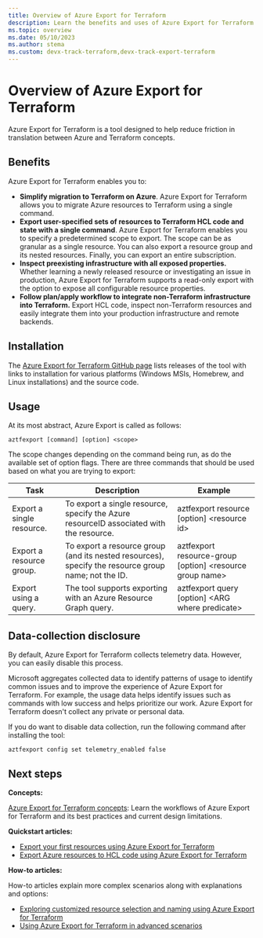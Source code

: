 ```yaml
---
title: Overview of Azure Export for Terraform
description: Learn the benefits and uses of Azure Export for Terraform
ms.topic: overview
ms.date: 05/10/2023
ms.author: stema
ms.custom: devx-track-terraform,devx-track-export-terraform
---
```


# Overview of Azure Export for Terraform

Azure Export for Terraform is a tool designed to help reduce friction in translation between Azure and Terraform concepts.

## Benefits

Azure Export for Terraform enables you to:

- **Simplify migration to Terraform on Azure**. Azure Export for Terraform allows you to migrate Azure resources to Terraform  using a single command.
- **Export user-specified sets of resources to Terraform HCL code and state with a single command**. Azure Export for Terraform enables you to specify a predetermined scope to export. The scope can be as granular as a single resource. You can also export a resource group and its nested resources. Finally, you can export an entire subscription.
- **Inspect preexisting infrastructure with all exposed properties.** Whether learning a newly released resource or investigating an issue in production, Azure Export for Terraform supports a read-only export with the option to expose all configurable resource properties.
- **Follow plan/apply workflow to integrate non-Terraform infrastructure into Terraform.** Export HCL code, inspect non-Terraform resources and easily integrate them into your production infrastructure and remote backends.

## Installation

The [Azure Export for Terraform GitHub page](https://github.com/Azure/aztfexport/releases) lists releases of the tool with links to installation for various platforms (Windows MSIs, Homebrew, and Linux installations) and the source code.

## Usage

At its most abstract, Azure Export is called as follows:

```console
aztfexport [command] [option] <scope>
```

The scope changes depending on the command being run, as do the available set of option flags. There are three commands that should be used based on what you are trying to export:

| Task | Description | Example |
|-|-|-|
| Export a single resource. | To export a single resource, specify the Azure resourceID associated with the resource. | aztfexport resource [option] &lt;resource id> |
| Export a resource group. | To export a resource group (and its nested resources), specify the resource group name; not the ID. | aztfexport resource-group [option] &lt;resource group name> |
| Export using a query. | The tool supports exporting with an Azure Resource Graph query. | aztfexport query [option] &lt;ARG where predicate> |

## Data-collection disclosure

By default, Azure Export for Terraform collects telemetry data. However, you can easily disable this process.

Microsoft aggregates collected data to identify patterns of usage to identify common issues and to improve the experience of Azure Export for Terraform. For example, the usage data helps identify issues such as commands with low success and helps prioritize our work. Azure Export for Terraform doesn't collect any private or personal data.

If you do want to disable data collection, run the following command after installing the tool:

```console
aztfexport config set telemetry_enabled false
```

## Next steps

**Concepts:**

[Azure Export for Terraform concepts](export-terraform-concepts.md): Learn the workflows of Azure Export for Terraform and its best practices and current design limitations.  

**Quickstart articles:**

- [Export your first resources using Azure Export for Terraform](export-first-resources.md)
- [Export Azure resources to HCL code using Azure Export for Terraform](export-resources-hcl.md)

**How-to articles:**

How-to articles explain more complex scenarios along with explanations and options:

- [Exploring customized resource selection and naming using Azure Export for Terraform](select-custom-resources.md)
- [Using Azure Export for Terraform in advanced scenarios](export-advanced-scenarios.md)
